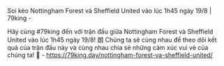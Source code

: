 Soi kèo Nottingham Forest và Sheffield United vào lúc 1h45 ngày 19/8 | 79king - 

Hãy cùng #79king đến với trận đấu giữa Nottingham Forest và Sheffield United vào lúc 1h45 ngày 19/8! 朗 Chúng ta sẽ cùng nhau để theo dõi kết quả của trận đấu này và cùng nhau chia sẻ những cảm xúc vui vẻ của chúng ta! 🤗 - https://79king.day/nottingham-forest-va-sheffield-united/ 
